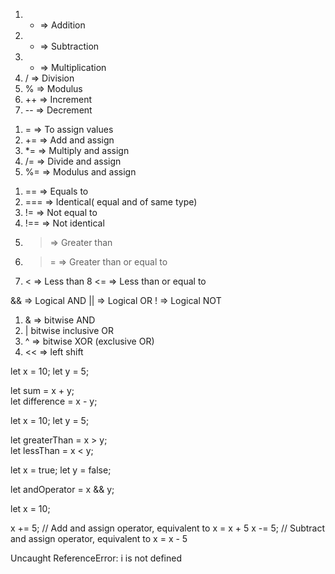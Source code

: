<!-- QUESTION 1 -->

<!-- Symbols for Arithmetic Operators -->

1. + => Addition
2. - => Subtraction
3. * => Multiplication
4. / => Division
5. % => Modulus
6. ++ => Increment
7. -- => Decrement


<!-- Symbols for Assignment Operators -->

1. = =>  To assign values
2. += => Add and assign
3. *= => Multiply and assign
4. /= => Divide and assign
5. %= => Modulus and assign


<!-- Symbols for Comparison Operators -->

1. == => Equals to
2. === => Identical( equal and of same type)
3. != => Not equal to
4. !== => Not identical
5. > => Greater than
6. >= => Greater than or equal to
7. < => Less  than
8 <= => Less than or equal to

<!-- Symbols for Logical Operators -->

&& => Logical AND
|| => Logical OR
! => Logical NOT

<!-- Symbols for Bitwise Operators -->

1. & => bitwise AND
2. | bitwise inclusive OR
3. ^ => bitwise XOR (exclusive OR)
4. << => left shift


<!-- QUESTION 2 -->

<!-- Example of Arithmetic Operators -->

let x = 10;
let y = 5;

let sum = x + y;   
let difference = x - y;

<!-- Example of Comparison Operators -->

let x = 10;
let y = 5;

let greaterThan = x > y;   
let lessThan = x < y; 

<!-- Example of Logical Operators -->

let x = true;
let y = false;

let andOperator = x && y;      

<!-- Example of Assignment Operators -->

let x = 10;

x += 5;    // Add and assign operator, equivalent to x = x + 5
x -= 5;    // Subtract and assign operator, equivalent to x = x - 5

<!-- QUESTION 4 -->
Uncaught ReferenceError: i is not defined